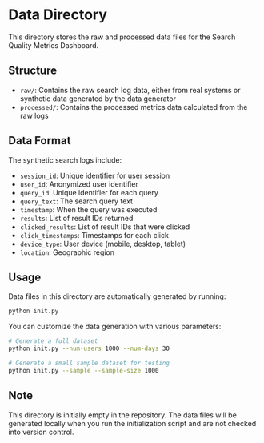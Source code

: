 # Data Directory

This directory stores the raw and processed data files for the Search Quality Metrics Dashboard.

## Structure

- `raw/`: Contains the raw search log data, either from real systems or synthetic data generated by the data generator
- `processed/`: Contains the processed metrics data calculated from the raw logs

## Data Format

The synthetic search logs include:
- `session_id`: Unique identifier for user session
- `user_id`: Anonymized user identifier
- `query_id`: Unique identifier for each query
- `query_text`: The search query text
- `timestamp`: When the query was executed
- `results`: List of result IDs returned
- `clicked_results`: List of result IDs that were clicked
- `click_timestamps`: Timestamps for each click
- `device_type`: User device (mobile, desktop, tablet)
- `location`: Geographic region

## Usage

Data files in this directory are automatically generated by running:

```bash
python init.py
```

You can customize the data generation with various parameters:

```bash
# Generate a full dataset
python init.py --num-users 1000 --num-days 30

# Generate a small sample dataset for testing
python init.py --sample --sample-size 1000
```

## Note

This directory is initially empty in the repository. The data files will be generated locally when you run the initialization script and are not checked into version control.